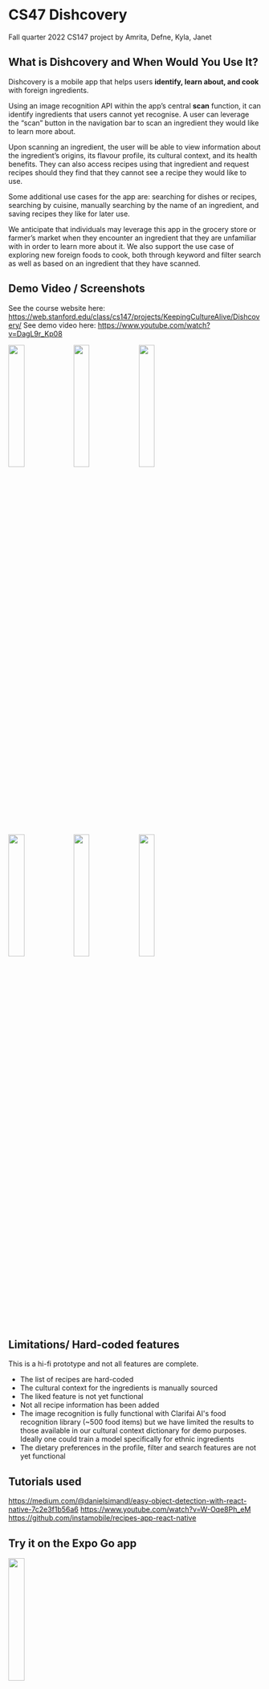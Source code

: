 # CS47 Dishcovery


Fall quarter 2022 CS147 project by Amrita, Defne, Kyla, Janet


## What is Dishcovery and When Would You Use It?

Dishcovery is a mobile app that helps users **identify, learn about, and cook** with foreign ingredients.

Using an image recognition API within the app’s central **scan** function, it can identify ingredients that users cannot yet recognise. A user can leverage the “scan” button in the navigation bar to scan an ingredient they would like to learn more about. 

Upon scanning an ingredient, the user will be able to view information about the ingredient’s origins, its flavour profile, its cultural context, and its health benefits. They can also access recipes using that ingredient and request recipes should they find that they cannot see a recipe they would like to use.

Some additional use cases for the app are: searching for dishes or recipes, searching by cuisine, manually searching by the name of an ingredient, and saving recipes they like for later use.

We anticipate that individuals may leverage this app in the grocery store or farmer’s market when they encounter an ingredient that they are unfamiliar with in order to learn more about it. We also support the use case of exploring new foreign foods to cook, both through keyword and filter search as well as based on an ingredient that they have scanned.

## Demo Video / Screenshots

See the course website here: https://web.stanford.edu/class/cs147/projects/KeepingCultureAlive/Dishcovery/
See demo video here: https://www.youtube.com/watch?v=DagL9r_Kp08

<img src="https://user-images.githubusercontent.com/91340575/206837532-1a584855-9c58-4649-be38-848d5eba4ee3.png" width=25% height=25%>  <img src="https://user-images.githubusercontent.com/91340575/206837538-bd2536ed-774f-40c1-8ca6-b070f5e05de3.png" width=25% height=25%>  <img src="https://user-images.githubusercontent.com/91340575/206837539-aade6105-9afb-4c84-a541-3c3006281a30.png" width=25% height=25%> <img src="https://user-images.githubusercontent.com/91340575/206837540-2ebc0b91-9390-416d-9611-f38322b9576d.png" width=25% height=25%> <img src="https://user-images.githubusercontent.com/91340575/206837542-e1a7b489-7f85-4bfd-b323-1fc3c5b99f07.png" width=25% height=25%> <img src="https://user-images.githubusercontent.com/91340575/206837546-bb71e86c-2ffb-4629-ac8c-ef963af8150d.png" width=25% height=25%>

## Limitations/ Hard-coded features

This is a hi-fi prototype and not all features are complete. 
* The list of recipes are hard-coded
* The cultural context for the ingredients is manually sourced
* The liked feature is not yet functional
* Not all recipe information has been added
* The image recognition is fully functional with Clarifai AI's food recognition library (~500 food items) but we have limited the results to those available in our cultural context dictionary for demo purposes. Ideally one could train a model specifically for ethnic ingredients
* The dietary preferences in the profile, filter and search features are not yet functional

## Tutorials used

https://medium.com/@danielsimandl/easy-object-detection-with-react-native-7c2e3f1b56a6 
https://www.youtube.com/watch?v=W-Oqe8Ph_eM 
https://github.com/instamobile/recipes-app-react-native

## Try it on the Expo Go app

<img src="https://user-images.githubusercontent.com/91340575/206837958-316c8849-38a9-4499-8266-2d3b75fdd8b9.png" width=25% height=25%> 


